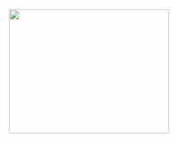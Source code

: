 <div align="center">
  <img  style="width:288px; height:224px;" src="https://github.com/GabriellMatias/School-API-Django-REST/assets/80908772/c7473a41-37ce-4b06-947f-b853174107a4"/>
  </div>
